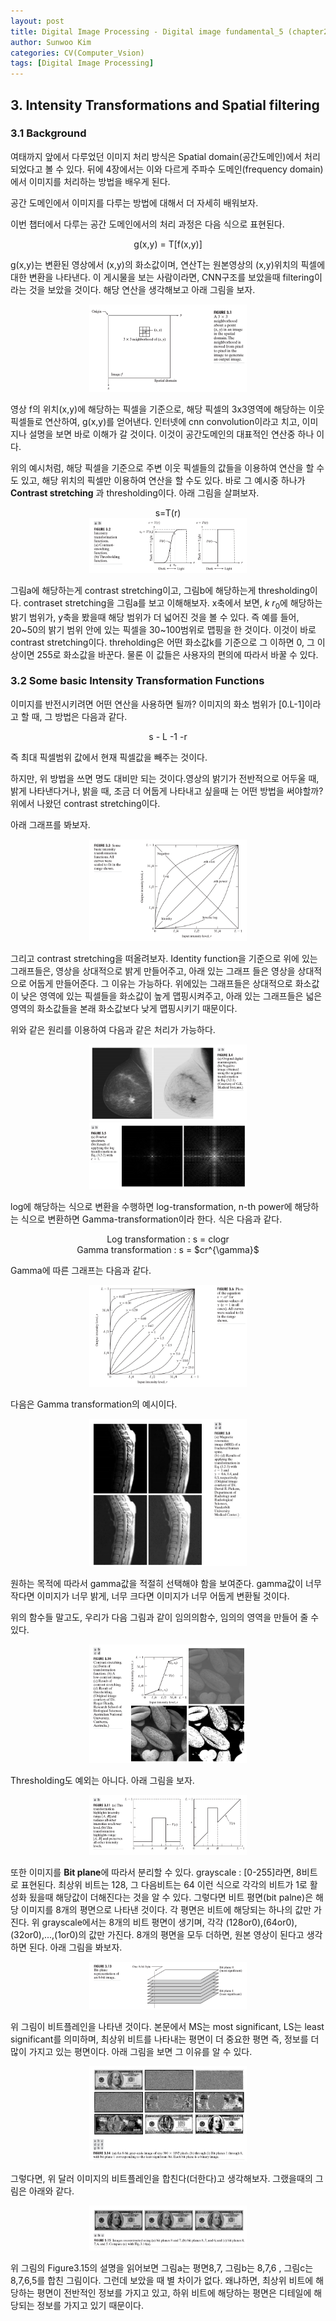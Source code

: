 ```yaml
---
layout: post
title: Digital Image Processing - Digital image fundamental_5 (chapter2)
author: Sunwoo Kim
categories: CV(Computer_Vsion)
tags: [Digital Image Processing]
---
```


## 3. Intensity Transformations and Spatial filtering

### 3.1 Background
여태까지 앞에서 다루었던 이미지 처리 방식은 Spatial domain(공간도메인)에서 처리 되었다고 볼 수 있다. 뒤에 4장에서는 이와 다르게 
주파수 도메인(frequency domain)에서 이미지를 처리하는 방법을 배우게 된다.

공간 도메인에서 이미지를 다루는 방법에 대해서 더 자세히 배워보자.

이번 챕터에서 다루는 공간 도메인에서의 처리 과정은 다음 식으로 표현된다.

<center> g(x,y) = T[f(x,y)]</center>

g(x,y)는 변환된 영상에서 (x,y)의 화소값이며, 연산T는 원본영상의 (x,y)위치의 픽셀에 대한 변환을 나타낸다. 이 게시물을 보는 사람이라면, 
CNN구조를 보았을때 filtering이라는 것을 보았을 것이다. 해당 연산을 생각해보고 아래 그림을 보자.

<center><img src="/public/img/Digital Image Processing-Chapter3/img01.png" width="50%"></center>

영상 f의 위치(x,y)에 해당하는 픽셀을 기준으로, 해당 픽셀의 3x3영역에 해당하는 이웃 픽셀들로 연산하여, g(x,y)를 얻어낸다. 인터넷에 
cnn convolution이라고 치고, 이미지나 설명을 보면 바로 이해가 갈 것이다. 이것이 공간도메인의 대표적인 연산중 하나 이다.

위의 예시처럼, 해당 픽셀을 기준으로 주변 이웃 픽셀들의 값들을 이용하여 연산을 할 수도 있고, 해당 위치의 픽셀만 이용하여 연산을 할 수도 
있다. 바로 그 예시중 하나가 **Contrast stretching** 과 thresholding이다. 아래 그림을 살펴보자.
<center>s=T(r)</center>
<center><img src="/public/img/Digital Image Processing-Chapter3/img02.png" width="50%"></center>

그림a에 해당하는게 contrast stretching이고, 그림b에 해당하는게 thresholding이다. contraset stretching을 그림a를 보고 이해해보자.
x축에서 보면, $k~r_0$에 해당하는 밝기 범위가, y축을 봤을때 해당 범위가 더 넓어진 것을 볼 수 있다. 즉 예를 들어, 20~50의 밝기 범위 안에 
있는 픽셀을 30~100범위로 맵핑을 한 것이다. 이것이 바로 contrast stretching이다. threholding은 어떤 화소값k를 기준으로 그 이하면 0, 
그 이상이면 255로 화소값을 바꾼다. 물론 이 값들은 사용자의 편의에 따라서 바꿀 수 있다.

### 3.2 Some basic Intensity Transformation Functions

이미지를 반전시키려면 어떤 연산을 사용하면 될까? 이미지의 화소 범위가 [0.L-1]이라고 할 때, 그 방법은 다음과 같다.
<center> s - L -1 -r</center>

즉 최대 픽셀범위 값에서 현재 픽셀값을 빼주는 것이다.

하지만, 위 방법을 쓰면 명도 대비만 되는 것이다.영상의 밝기가 전반적으로 어두울 때, 밝게 나타낸다거나, 밝을 때, 조금 더 어둡게 나타내고 싶을때
는 어떤 방법을 써야할까? 위에서 나왔던 contrast stretching이다.

아래 그래프를 봐보자.

<center><img src="/public/img/Digital Image Processing-Chapter3/img03.png" width="50%"></center>

그리고 contrast stretching을 떠올려보자. Identity function을 기준으로 위에 있는 그래프들은, 영상을 상대적으로 밝게 만들어주고, 아래 있는 
그래프 들은 영상을 상대적으로 어둡게 만들어준다. 그 이유는 가능하다. 위에있는 그래프들은 상대적으로 화소값이 낮은 영역에 있는 픽셀들을 화소값이 
높게 맵핑시켜주고, 아래 있는 그래프들은 넓은 영역의 화소값들을 본래 화소값보다 낮게 맵핑시키기 때문이다.

위와 같은 원리를 이용하여 다음과 같은 처리가 가능하다.
<center><img src="/public/img/Digital Image Processing-Chapter3/img04.png" width="50%"></center>
<center><img src="/public/img/Digital Image Processing-Chapter3/img05.png" width="50%"></center>

log에 해당하는 식으로 변환을 수행하면 log-transformation, n-th power에 해당하는 식으로 변환하면 Gamma-transformation이라 한다. 
식은 다음과 같다.

<center>Log transformation : s = clogr </center>

<center>Gamma transformation : s = $cr^{\gamma}$ </center>

Gamma에 따른 그래프는 다음과 같다.
<center><img src="/public/img/Digital Image Processing-Chapter3/img06.png" width="50%"></center>

다음은 Gamma transformation의 예시이다.
<center><img src="/public/img/Digital Image Processing-Chapter3/img07.png" width="50%"></center>

원하는 목적에 따라서 gamma값을 적절히 선택해야 함을 보여준다. gamma값이 너무 작다면 이미지가 너무 밝게, 너무 크다면 이미지가 너무 어둡게
변환될 것이다.

위의 함수들 말고도, 우리가 다음 그림과 같이 임의의함수, 임의의 영역을 만들어 줄 수 있다.
<center><img src="/public/img/Digital Image Processing-Chapter3/img08.png" width="50%"></center>

Thresholding도 예외는 아니다. 아래 그림을 보자.
<center><img src="/public/img/Digital Image Processing-Chapter3/img09.png" width="50%"></center>

또한 이미지를 **Bit plane**에 따라서 분리할 수 있다. grayscale : [0-255]라면, 8비트로 표현된다. 최상위 비트는 128, 그 다음비트는 64 이런
식으로 각각의 비트가 1로 활성화 됬을때 해당값이 더해진다는 것을 알 수 있다. 그렇다면 비트 평면(bit palne)은 해당 이미지를 8개의 평면으로 나타낸 것이다.
각 평면은 비트에 해당되는 하나의 값만 가진다. 위 grayscale에서는 8개의 비트 평면이 생기며, 각각 (128or0),(64or0),(32or0),...,(1or0)의 값만 가진다.
8개의 평면을 모두 더하면, 원본 영상이 된다고 생각하면 된다. 아래 그림을 봐보자.

<center><img src="/public/img/Digital Image Processing-Chapter3/img10.png" width="50%"></center>

위 그림이 비트플레인을 나타낸 것이다. 본문에서 MS는 most significant, LS는 least significant를 의미하며, 최상위 비트를 나타내는 평면이 
더 중요한 평면 즉, 정보를 더 많이 가지고 있는 평면이다. 아래 그림을 보면 그 이유를 알 수 있다.

<center><img src="/public/img/Digital Image Processing-Chapter3/img11.png" width="50%"></center>

그렇다면, 위 달러 이미지의 비트플레인을 합친다(더한다)고 생각해보자. 그랬을때의 그림은 아래와 같다.
<center><img src="/public/img/Digital Image Processing-Chapter3/img12.png" width="50%"></center>

위 그림의 Figure3.15의 설명을 읽어보면 그림a는 평면8,7, 그림b는 8,7,6 , 그림c는 8,7,6,5를 합친 그림이다. 그런데 보았을 때 별 차이가 없다.
왜냐하면, 최상위 비트에 해당하는 평면이 전반적인 정보를 가지고 있고, 하위 비트에 해당하는 평면은 디테일에 해당되는 정보를 가지고 있기 때문이다.














